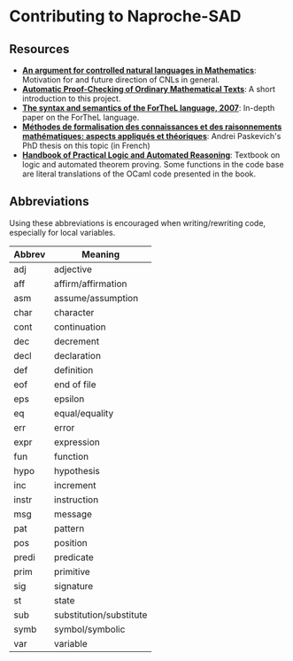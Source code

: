 # Contributing to Naproche-SAD

## Resources

 - **[An argument for controlled natural languages in Mathematics](https://jiggerwit.files.wordpress.com/2019/06/header.pdf)**:
   Motivation for and future direction of CNLs in general.
 - **[Automatic Proof-Checking of Ordinary Mathematical Texts](http://ceur-ws.org/Vol-2307/paper13.pdf)**:
   A short introduction to this project.
 - **[The syntax and semantics of the ForTheL language, 2007](http://nevidal.org/download/forthel.pdf)**:
   In-depth paper on the ForTheL language.
 - **[Méthodes de formalisation des connaissances et des raisonnements mathématiques: aspects appliqués et théoriques](http://tertium.org/papers/thesis-07.fr.pdf)**:
   Andrei Paskevich's PhD thesis on this topic (in French)
 - **[Handbook of Practical Logic and Automated Reasoning](https://www.cl.cam.ac.uk/~jrh13/atp/)**:
   Textbook on logic and automated theorem proving. Some functions in the code base are literal translations of the OCaml code presented in the book.

## Abbreviations

Using these abbreviations is encouraged when writing/rewriting code, especially for local variables.

Abbrev | Meaning
------ | -----------------------------
adj    | adjective
aff    | affirm/affirmation
asm    | assume/assumption
char   | character
cont   | continuation
dec    | decrement
decl   | declaration
def    | definition
eof    | end of file
eps    | epsilon
eq     | equal/equality
err    | error
expr   | expression
fun    | function
hypo   | hypothesis
inc    | increment
instr  | instruction
msg    | message
pat    | pattern
pos    | position
predi  | predicate
prim   | primitive
sig    | signature
st     | state
sub    | substitution/substitute
symb   | symbol/symbolic
var    | variable
